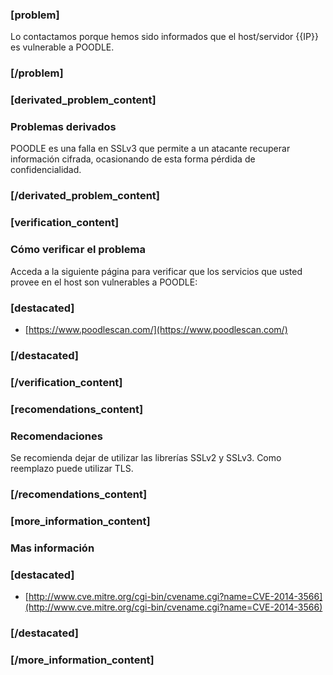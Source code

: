 ### [problem]
Lo contactamos porque hemos sido informados que el host/servidor {{IP}} es
vulnerable a POODLE.
### [/problem]


### [derivated_problem_content]
### Problemas derivados
POODLE es una falla en SSLv3 que permite a un atacante recuperar
información cifrada, ocasionando de esta forma pérdida de confidencialidad.
### [/derivated_problem_content]

### [verification_content]
### Cómo verificar el problema
Acceda a la siguiente página para verificar que los servicios que usted
provee en el host son vulnerables a POODLE:
### [destacated]
* [https://www.poodlescan.com/](https://www.poodlescan.com/)
### [/destacated]
### [/verification_content]

### [recomendations_content]
### Recomendaciones
Se recomienda dejar de utilizar las librerías SSLv2 y SSLv3. Como reemplazo
puede utilizar TLS.
### [/recomendations_content]

### [more_information_content]
### Mas información
### [destacated]
* [http://www.cve.mitre.org/cgi-bin/cvename.cgi?name=CVE-2014-3566](http://www.cve.mitre.org/cgi-bin/cvename.cgi?name=CVE-2014-3566)
### [/destacated]

### [/more_information_content]
